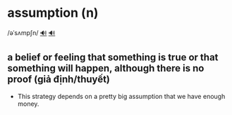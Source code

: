# assumption (n)

/əˈsʌmpʃn/ [🔊](https://www.oxfordlearnersdictionaries.com/media/english/uk_pron/a/ass/assum/assumption__gb_2.mp3) [🔊](https://www.oxfordlearnersdictionaries.com/media/english/us_pron/a/ass/assum/assumption__us_1.mp3)

## a belief or feeling that something is true or that something will happen, although there is no proof (giả định/thuyết)

- This strategy depends on a pretty big assumption that we have enough money.